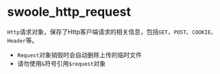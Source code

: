 # swoole_http_request

 `Http`请求对象，保存了Http客户端请求的相关信息，包括`GET`、`POST`、`COOKIE`、`Header`等。

* `Request`对象销毁时会自动删除上传的临时文件
* 请勿使用`&`符号引用`$request`对象